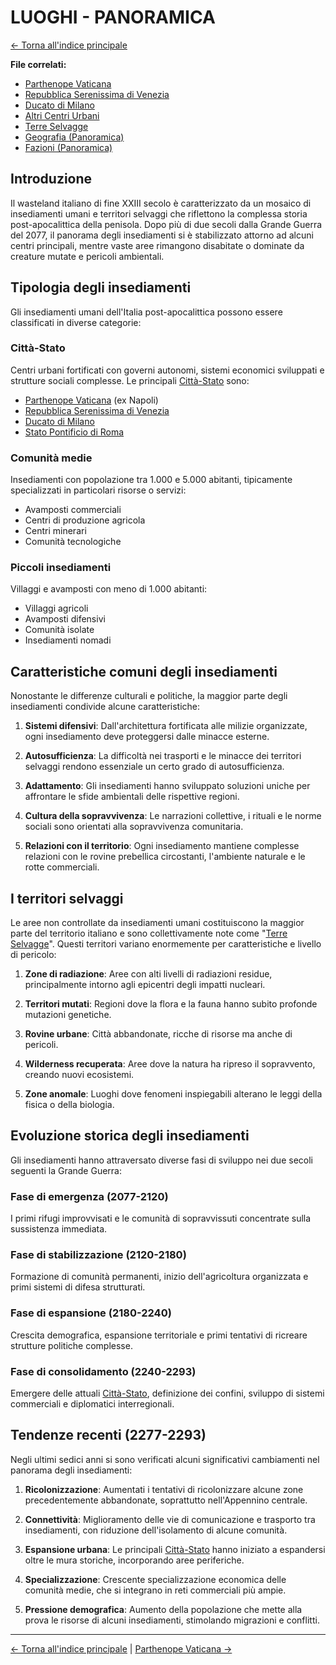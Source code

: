 # LUOGHI - PANORAMICA

[← Torna all'indice principale](../01.0-indice-principale.md)

**File correlati:**
- [Parthenope Vaticana](06.1-parthenope.md)
- [Repubblica Serenissima di Venezia](06.2-venezia.md)
- [Ducato di Milano](06.3-milano.md)
- [Altri Centri Urbani](06.4-altri-centri.md)
- [Terre Selvagge](06.5-terre-selvagge.md)
- [Geografia (Panoramica)](../03-geografia/03.0-geografia-panoramica.md)
- [Fazioni (Panoramica)](../05-fazioni/05.0-fazioni-panoramica.md)

<a id="introduzione"></a>
## Introduzione

Il wasteland italiano di fine XXIII secolo è caratterizzato da un mosaico di insediamenti umani e territori selvaggi che riflettono la complessa storia post-apocalittica della penisola. Dopo più di due secoli dalla Grande Guerra del 2077, il panorama degli insediamenti si è stabilizzato attorno ad alcuni centri principali, mentre vaste aree rimangono disabitate o dominate da creature mutate e pericoli ambientali.

<a id="tipologia-insediamenti"></a>
## Tipologia degli insediamenti

Gli insediamenti umani dell'Italia post-apocalittica possono essere classificati in diverse categorie:

<a id="citta-stato"></a>
### Città-Stato
Centri urbani fortificati con governi autonomi, sistemi economici sviluppati e strutture sociali complesse. Le principali [Città-Stato](../05-fazioni/05.2-citta-stato-nord.md) sono:
- [Parthenope Vaticana](06.1-parthenope.md) (ex Napoli)
- [Repubblica Serenissima di Venezia](06.2-venezia.md)
- [Ducato di Milano](06.3-milano.md)
- [Stato Pontificio di Roma](../05-fazioni/05.1-stato-pontificio.md)

<a id="comunita-medie"></a>
### Comunità medie
Insediamenti con popolazione tra 1.000 e 5.000 abitanti, tipicamente specializzati in particolari risorse o servizi:
- Avamposti commerciali
- Centri di produzione agricola
- Centri minerari
- Comunità tecnologiche

<a id="piccoli-insediamenti"></a>
### Piccoli insediamenti
Villaggi e avamposti con meno di 1.000 abitanti:
- Villaggi agricoli
- Avamposti difensivi
- Comunità isolate
- Insediamenti nomadi

<a id="caratteristiche-comuni"></a>
## Caratteristiche comuni degli insediamenti

Nonostante le differenze culturali e politiche, la maggior parte degli insediamenti condivide alcune caratteristiche:

1. **Sistemi difensivi**: Dall'architettura fortificata alle milizie organizzate, ogni insediamento deve proteggersi dalle minacce esterne.

2. **Autosufficienza**: La difficoltà nei trasporti e le minacce dei territori selvaggi rendono essenziale un certo grado di autosufficienza.

3. **Adattamento**: Gli insediamenti hanno sviluppato soluzioni uniche per affrontare le sfide ambientali delle rispettive regioni.

4. **Cultura della sopravvivenza**: Le narrazioni collettive, i rituali e le norme sociali sono orientati alla sopravvivenza comunitaria.

5. **Relazioni con il territorio**: Ogni insediamento mantiene complesse relazioni con le rovine prebellica circostanti, l'ambiente naturale e le rotte commerciali.

<a id="territori-selvaggi"></a>
## I territori selvaggi

Le aree non controllate da insediamenti umani costituiscono la maggior parte del territorio italiano e sono collettivamente note come "[Terre Selvagge](06.5-terre-selvagge.md)". Questi territori variano enormemente per caratteristiche e livello di pericolo:

1. **Zone di radiazione**: Aree con alti livelli di radiazioni residue, principalmente intorno agli epicentri degli impatti nucleari.

2. **Territori mutati**: Regioni dove la flora e la fauna hanno subito profonde mutazioni genetiche.

3. **Rovine urbane**: Città abbandonate, ricche di risorse ma anche di pericoli.

4. **Wilderness recuperata**: Aree dove la natura ha ripreso il sopravvento, creando nuovi ecosistemi.

5. **Zone anomale**: Luoghi dove fenomeni inspiegabili alterano le leggi della fisica o della biologia.

<a id="evoluzione-storica"></a>
## Evoluzione storica degli insediamenti

Gli insediamenti hanno attraversato diverse fasi di sviluppo nei due secoli seguenti la Grande Guerra:

<a id="fase-emergenza"></a>
### Fase di emergenza (2077-2120)
I primi rifugi improvvisati e le comunità di sopravvissuti concentrate sulla sussistenza immediata.

<a id="fase-stabilizzazione"></a>
### Fase di stabilizzazione (2120-2180)
Formazione di comunità permanenti, inizio dell'agricoltura organizzata e primi sistemi di difesa strutturati.

<a id="fase-espansione"></a>
### Fase di espansione (2180-2240)
Crescita demografica, espansione territoriale e primi tentativi di ricreare strutture politiche complesse.

<a id="fase-consolidamento"></a>
### Fase di consolidamento (2240-2293)
Emergere delle attuali [Città-Stato](../05-fazioni/05.2-citta-stato-nord.md), definizione dei confini, sviluppo di sistemi commerciali e diplomatici interregionali.

<a id="tendenze-recenti"></a>
## Tendenze recenti (2277-2293)

Negli ultimi sedici anni si sono verificati alcuni significativi cambiamenti nel panorama degli insediamenti:

1. **Ricolonizzazione**: Aumentati i tentativi di ricolonizzare alcune zone precedentemente abbandonate, soprattutto nell'Appennino centrale.

2. **Connettività**: Miglioramento delle vie di comunicazione e trasporto tra insediamenti, con riduzione dell'isolamento di alcune comunità.

3. **Espansione urbana**: Le principali [Città-Stato](../05-fazioni/05.2-citta-stato-nord.md) hanno iniziato a espandersi oltre le mura storiche, incorporando aree periferiche.

4. **Specializzazione**: Crescente specializzazione economica delle comunità medie, che si integrano in reti commerciali più ampie.

5. **Pressione demografica**: Aumento della popolazione che mette alla prova le risorse di alcuni insediamenti, stimolando migrazioni e conflitti.

---

[← Torna all'indice principale](../01.0-indice-principale.md) | [Parthenope Vaticana →](06.1-parthenope.md)
